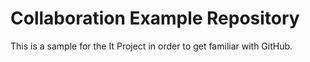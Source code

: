 # Collaboration Example Repository

This is a sample for the It Project in order to get familiar with GitHub.
